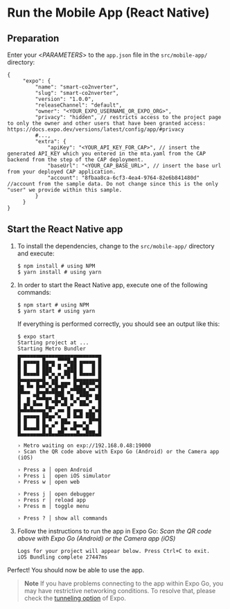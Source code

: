 # Run the Mobile App (React Native)

## Preparation

Enter your <_PARAMETERS_> to the `app.json` file in the `src/mobile-app/` directory:

```jsonc
{
     "expo": {
         "name": "smart-co2nverter",
         "slug": "smart-co2nverter",
         "version": "1.0.0",
         "releaseChannel": "default",
         "owner": "<YOUR_EXPO_USERNAME_OR_EXPO_ORG>",
         "privacy": "hidden", // restricts access to the project page to only the owner and other users that have been granted access: https://docs.expo.dev/versions/latest/config/app/#privacy
         #...,
         "extra": {
             "apiKey": "<YOUR_API_KEY_FOR_CAP>", // insert the generated API_KEY which you entered in the mta.yaml from the CAP backend from the step of the CAP deployment.
             "baseUrl": "<YOUR_CAP_BASE_URL>", // insert the base url from your deployed CAP application.
             "account": "8fbaa8ca-6cf3-4ea4-9764-82e6b841480d" //account from the sample data. Do not change since this is the only "user" we provide within this sample.
         }
     }
}
```

## Start the React Native app

1. To install the dependencies, change to the `src/mobile-app/` directory and execute:

   ```console
   $ npm install # using NPM
   $ yarn install # using yarn
   ```

2. In order to start the React Native app, execute one of the following commands:

   ```console
   $ npm start # using NPM
   $ yarn start # using yarn
   ```

   If everything is performed correctly, you should see an output like this:

   ```console
   $ expo start
   Starting project at ...
   Starting Metro Bundler
   ▄▄▄▄▄▄▄▄▄▄▄▄▄▄▄▄▄▄▄▄▄▄▄▄▄▄▄
   █ ▄▄▄▄▄ █▄▄▄ ▀▀▀█▄█ ▄▄▄▄▄ █
   █ █   █ ██▄▀ █ ▀▄██ █   █ █
   █ █▄▄▄█ ██▀▄ ▄ ██▀█ █▄▄▄█ █
   █▄▄▄▄▄▄▄█ ▀▄█ ▀ ▀ █▄▄▄▄▄▄▄█
   █▄ █▄ █▄█▀▄▀█▄██▀ █▄█▀█▀▀▄█
   ██▄▄  █▄▄█▄██▄█ ▄▀▀███▄▀▀ █
   █  ▄ ▀█▄█▄▄ █▀█▄ █ ▄▀▀█▀ ██
   █ ▄█ █▄▄ █ ▀█▀▄█ ▄▀ ██▄▀  █
   █▄█▄█▄▄▄▄▀█▀ ▄▄ █ ▄▄▄  ▄▀▄█
   █ ▄▄▄▄▄ ██▄▄▀▄  █ █▄█ ███ █
   █ █   █ █ ▀ ▄ ██▄ ▄  ▄ █▀▀█
   █ █▄▄▄█ █▀▄▀  █▄ ▄█▀▀▄█   █
   █▄▄▄▄▄▄▄█▄█▄▄██▄▄▄▄█▄▄███▄█

   › Metro waiting on exp://192.168.0.48:19000
   › Scan the QR code above with Expo Go (Android) or the Camera app (iOS)

   › Press a │ open Android
   › Press i │ open iOS simulator
   › Press w │ open web

   › Press j │ open debugger
   › Press r │ reload app
   › Press m │ toggle menu

   › Press ? │ show all commands
   ```

3. Follow the instructions to run the app in Expo Go: _Scan the QR code above with Expo Go (Android) or the Camera app (iOS)_

   ```console
   Logs for your project will appear below. Press Ctrl+C to exit.
   iOS Bundling complete 27447ms
   ```

Perfect! You should now be able to use the app.

> **Note** If you have problems connecting to the app within Expo Go, you may have restrictive networking conditions. To resolve that, please check the [tunneling option](https://docs.expo.dev/more/expo-cli/#tunneling) of Expo.
